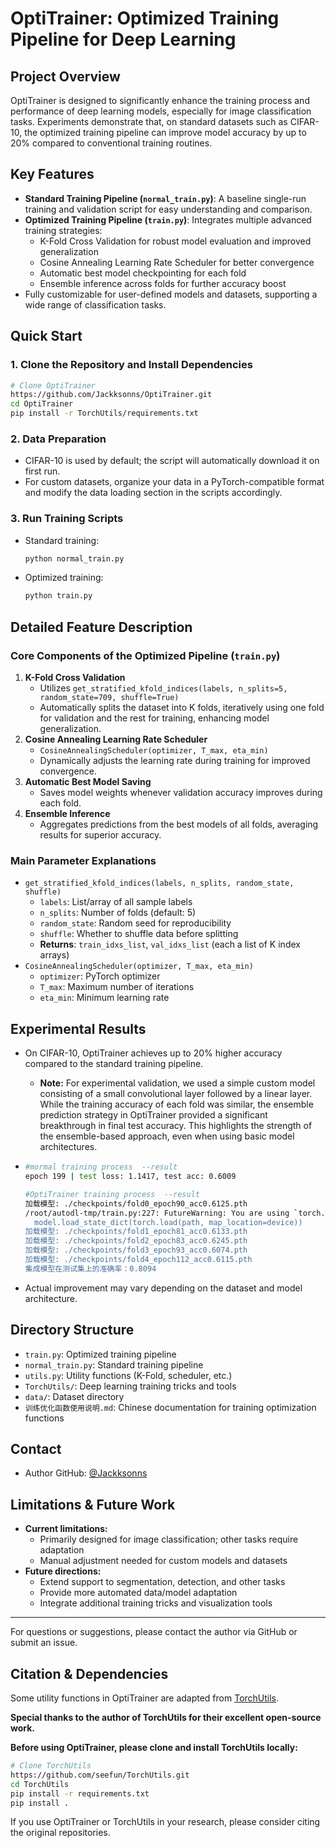 # OptiTrainer: Optimized Training Pipeline for Deep Learning

## Project Overview

OptiTrainer is designed to significantly enhance the training process and performance of deep learning models, especially for image classification tasks. Experiments demonstrate that, on standard datasets such as CIFAR-10, the optimized training pipeline can improve model accuracy by up to 20% compared to conventional training routines.

## Key Features

- **Standard Training Pipeline (`normal_train.py`)**: A baseline single-run training and validation script for easy understanding and comparison.
- **Optimized Training Pipeline (`train.py`)**: Integrates multiple advanced training strategies:
  - K-Fold Cross Validation for robust model evaluation and improved generalization
  - Cosine Annealing Learning Rate Scheduler for better convergence
  - Automatic best model checkpointing for each fold
  - Ensemble inference across folds for further accuracy boost
- Fully customizable for user-defined models and datasets, supporting a wide range of classification tasks.

## Quick Start

### 1. Clone the Repository and Install Dependencies

```bash
# Clone OptiTrainer
https://github.com/Jackksonns/OptiTrainer.git
cd OptiTrainer
pip install -r TorchUtils/requirements.txt
```

### 2. Data Preparation

- CIFAR-10 is used by default; the script will automatically download it on first run.
- For custom datasets, organize your data in a PyTorch-compatible format and modify the data loading section in the scripts accordingly.

### 3. Run Training Scripts

- Standard training:

  ```bash
  python normal_train.py
  ```

- Optimized training:

  ```bash
  python train.py
  ```

## Detailed Feature Description

### Core Components of the Optimized Pipeline (`train.py`)

1. **K-Fold Cross Validation**
   - Utilizes `get_stratified_kfold_indices(labels, n_splits=5, random_state=709, shuffle=True)`
   - Automatically splits the dataset into K folds, iteratively using one fold for validation and the rest for training, enhancing model generalization.
2. **Cosine Annealing Learning Rate Scheduler**
   - `CosineAnnealingScheduler(optimizer, T_max, eta_min)`
   - Dynamically adjusts the learning rate during training for improved convergence.
3. **Automatic Best Model Saving**
   - Saves model weights whenever validation accuracy improves during each fold.
4. **Ensemble Inference**
   - Aggregates predictions from the best models of all folds, averaging results for superior accuracy.

### Main Parameter Explanations

- `get_stratified_kfold_indices(labels, n_splits, random_state, shuffle)`
  - `labels`: List/array of all sample labels
  - `n_splits`: Number of folds (default: 5)
  - `random_state`: Random seed for reproducibility
  - `shuffle`: Whether to shuffle data before splitting
  - **Returns**: `train_idxs_list`, `val_idxs_list` (each a list of K index arrays)
- `CosineAnnealingScheduler(optimizer, T_max, eta_min)`
  - `optimizer`: PyTorch optimizer
  - `T_max`: Maximum number of iterations
  - `eta_min`: Minimum learning rate


## Experimental Results

- On CIFAR-10, OptiTrainer achieves up to 20% higher accuracy compared to the standard training pipeline.

  - **Note:** For experimental validation, we used a simple custom model consisting of a small convolutional layer followed by a linear layer. While the training accuracy of each fold was similar, the ensemble prediction strategy in OptiTrainer provided a significant breakthrough in final test accuracy. This highlights the strength of the ensemble-based approach, even when using basic model architectures.

- ```bash
  #mormal training process  --result
  epoch 199 | test loss: 1.1417, test acc: 0.6009
  
  #OptiTrainer training process  --result
  加载模型: ./checkpoints/fold0_epoch90_acc0.6125.pth
  /root/autodl-tmp/train.py:227: FutureWarning: You are using `torch.load` with `weights_only=False` (the current default value), which uses the default pickle module implicitly. It is possible to construct malicious pickle data which will execute arbitrary code during unpickling (See https://github.com/pytorch/pytorch/blob/main/SECURITY.md#untrusted-models for more details). In a future release, the default value for `weights_only` will be flipped to `True`. This limits the functions that could be executed during unpickling. Arbitrary objects will no longer be allowed to be loaded via this mode unless they are explicitly allowlisted by the user via `torch.serialization.add_safe_globals`. We recommend you start setting `weights_only=True` for any use case where you don't have full control of the loaded file. Please open an issue on GitHub for any issues related to this experimental feature.
    model.load_state_dict(torch.load(path, map_location=device))
  加载模型: ./checkpoints/fold1_epoch81_acc0.6133.pth
  加载模型: ./checkpoints/fold2_epoch83_acc0.6245.pth
  加载模型: ./checkpoints/fold3_epoch93_acc0.6074.pth
  加载模型: ./checkpoints/fold4_epoch112_acc0.6115.pth
  集成模型在测试集上的准确率：0.8094
  ```

- Actual improvement may vary depending on the dataset and model architecture.

## Directory Structure

- `train.py`: Optimized training pipeline
- `normal_train.py`: Standard training pipeline
- `utils.py`: Utility functions (K-Fold, scheduler, etc.)
- `TorchUtils/`: Deep learning training tricks and tools
- `data/`: Dataset directory
- `训练优化函数使用说明.md`: Chinese documentation for training optimization functions

## Contact

- Author GitHub: [@Jackksonns](https://github.com/Jackksonns)

## Limitations & Future Work

- **Current limitations:**
  - Primarily designed for image classification; other tasks require adaptation
  - Manual adjustment needed for custom models and datasets
- **Future directions:**
  - Extend support to segmentation, detection, and other tasks
  - Provide more automated data/model adaptation
  - Integrate additional training tricks and visualization tools

---

For questions or suggestions, please contact the author via GitHub or submit an issue.

## Citation & Dependencies

Some utility functions in OptiTrainer are adapted from [TorchUtils](https://github.com/seefun/TorchUtils).

**Special thanks to the author of TorchUtils for their excellent open-source work.**

**Before using OptiTrainer, please clone and install TorchUtils locally:**

```bash
# Clone TorchUtils
https://github.com/seefun/TorchUtils.git
cd TorchUtils
pip install -r requirements.txt
pip install .
```

If you use OptiTrainer or TorchUtils in your research, please consider citing the original repositories.
